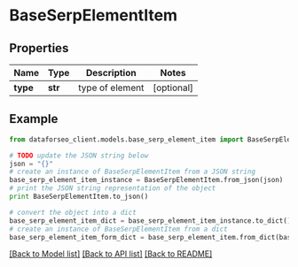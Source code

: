 # BaseSerpElementItem


## Properties

Name | Type | Description | Notes
------------ | ------------- | ------------- | -------------
**type** | **str** | type of element | [optional] 

## Example

```python
from dataforseo_client.models.base_serp_element_item import BaseSerpElementItem

# TODO update the JSON string below
json = "{}"
# create an instance of BaseSerpElementItem from a JSON string
base_serp_element_item_instance = BaseSerpElementItem.from_json(json)
# print the JSON string representation of the object
print BaseSerpElementItem.to_json()

# convert the object into a dict
base_serp_element_item_dict = base_serp_element_item_instance.to_dict()
# create an instance of BaseSerpElementItem from a dict
base_serp_element_item_form_dict = base_serp_element_item.from_dict(base_serp_element_item_dict)
```
[[Back to Model list]](../README.md#documentation-for-models) [[Back to API list]](../README.md#documentation-for-api-endpoints) [[Back to README]](../README.md)


